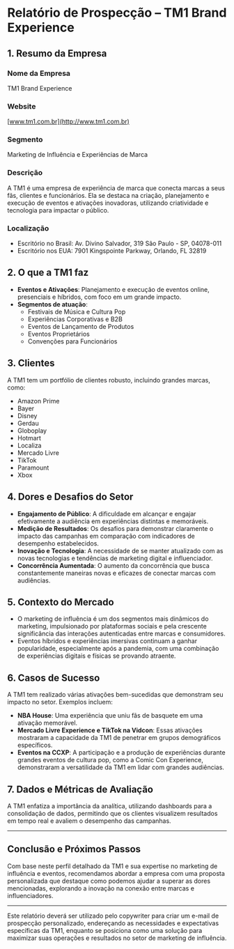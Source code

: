 # Relatório de Prospecção – TM1 Brand Experience

## 1. Resumo da Empresa
### Nome da Empresa
TM1 Brand Experience

### Website
[www.tm1.com.br](http://www.tm1.com.br)

### Segmento
Marketing de Influência e Experiências de Marca

### Descrição
A TM1 é uma empresa de experiência de marca que conecta marcas a seus fãs, clientes e funcionários. Ela se destaca na criação, planejamento e execução de eventos e ativações inovadoras, utilizando criatividade e tecnologia para impactar o público.

### Localização
- Escritório no Brasil: Av. Divino Salvador, 319 São Paulo - SP, 04078-011
- Escritório nos EUA: 7901 Kingspointe Parkway, Orlando, FL 32819

## 2. O que a TM1 faz
- **Eventos e Ativações**: Planejamento e execução de eventos online, presenciais e híbridos, com foco em um grande impacto.
- **Segmentos de atuação**:
  - Festivais de Música e Cultura Pop
  - Experiências Corporativas e B2B
  - Eventos de Lançamento de Produtos
  - Eventos Proprietários
  - Convenções para Funcionários

## 3. Clientes
A TM1 tem um portfólio de clientes robusto, incluindo grandes marcas, como:
- Amazon Prime
- Bayer
- Disney
- Gerdau
- Globoplay
- Hotmart
- Localiza
- Mercado Livre
- TikTok
- Paramount
- Xbox

## 4. Dores e Desafios do Setor
- **Engajamento de Público**: A dificuldade em alcançar e engajar efetivamente a audiência em experiências distintas e memoráveis.
- **Medição de Resultados**: Os desafios para demonstrar claramente o impacto das campanhas em comparação com indicadores de desempenho estabelecidos.
- **Inovação e Tecnologia**: A necessidade de se manter atualizado com as novas tecnologias e tendências de marketing digital e influenciador.
- **Concorrência Aumentada**: O aumento da concorrência que busca constantemente maneiras novas e eficazes de conectar marcas com audiências.

## 5. Contexto do Mercado
- O marketing de influência é um dos segmentos mais dinâmicos do marketing, impulsionado por plataformas sociais e pela crescente significância das interações autenticadas entre marcas e consumidores.
- Eventos híbridos e experiências imersivas continuam a ganhar popularidade, especialmente após a pandemia, com uma combinação de experiências digitais e físicas se provando atraente.

## 6. Casos de Sucesso
A TM1 tem realizado várias ativações bem-sucedidas que demonstram seu impacto no setor. Exemplos incluem:
- **NBA House**: Uma experiência que uniu fãs de basquete em uma ativação memorável.
- **Mercado Livre Experience e TikTok na Vidcon**: Essas ativações mostraram a capacidade da TM1 de penetrar em grupos demográficos específicos.
- **Eventos na CCXP**: A participação e a produção de experiências durante grandes eventos de cultura pop, como a Comic Con Experience, demonstraram a versatilidade da TM1 em lidar com grandes audiências.

## 7. Dados e Métricas de Avaliação
A TM1 enfatiza a importância da analítica, utilizando dashboards para a consolidação de dados, permitindo que os clientes visualizem resultados em tempo real e avaliem o desempenho das campanhas.

---

## Conclusão e Próximos Passos
Com base neste perfil detalhado da TM1 e sua expertise no marketing de influência e eventos, recomendamos abordar a empresa com uma proposta personalizada que destaque como podemos ajudar a superar as dores mencionadas, explorando a inovação na conexão entre marcas e influenciadores. 

---

Este relatório deverá ser utilizado pelo copywriter para criar um e-mail de prospecção personalizado, endereçando as necessidades e expectativas específicas da TM1, enquanto se posiciona como uma solução para maximizar suas operações e resultados no setor de marketing de influência.
